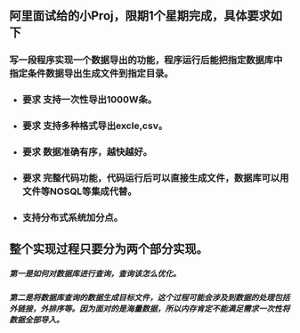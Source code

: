 ## 阿里面试给的小Proj，限期1个星期完成，具体要求如下
### 写一段程序实现一个数据导出的功能，程序运行后能把指定数据库中指定条件数据导出生成文件到指定目录。
- ### 要求 支持一次性导出1000W条。
- ### 要求 支持多种格式导出excle,csv。
- ### 要求 数据准确有序，越快越好。
- ### 要求 完整代码功能，代码运行后可以直接生成文件，数据库可以用文件等NOSQL等集成代替。
- ### 支持分布式系统加分点。

## 整个实现过程只要分为两个部分实现。
##### 第一是如何对数据库进行查询，查询该怎么优化。
##### 第二是将数据库查询的数据生成目标文件，这个过程可能会涉及到数据的处理包括外链接，外排序等。因为面对的是海量数据，所以内存肯定不能满足需求一次性将数据全部导入。